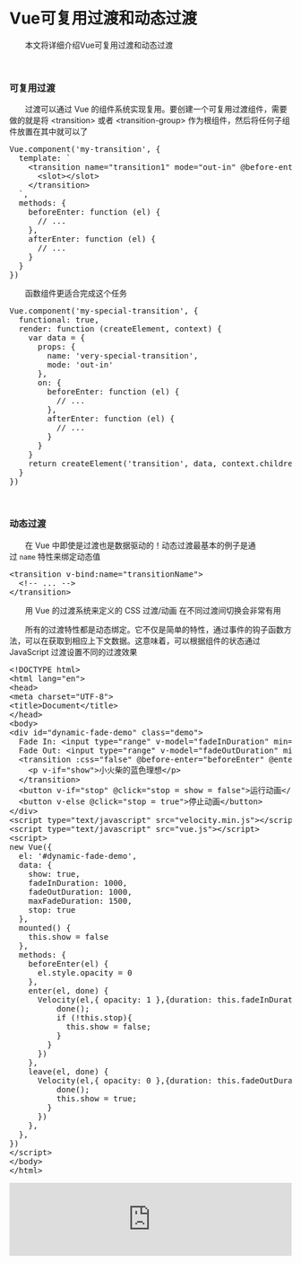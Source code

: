 # Vue可复用过渡和动态过渡

&emsp;&emsp;本文将详细介绍Vue可复用过渡和动态过渡

&nbsp;

### 可复用过渡

&emsp;&emsp;过渡可以通过 Vue 的组件系统实现复用。要创建一个可复用过渡组件，需要做的就是将&nbsp;&lt;transition&gt;&nbsp;或者&nbsp;&lt;transition-group&gt;&nbsp;作为根组件，然后将任何子组件放置在其中就可以了

<div>
<pre>Vue.component('my-transition', {
  template: `
    &lt;transition name="transition1" mode="out-in" @before-enter="beforeEnter" @after-enter="afterEnter"&gt;
      &lt;slot&gt;&lt;/slot&gt;
    &lt;/transition&gt;
  `,
  methods: {
    beforeEnter: function (el) {
      // ...
    },
    afterEnter: function (el) {
      // ...
    }
  }
})</pre>
</div>

&emsp;&emsp;函数组件更适合完成这个任务

<div>
<pre>Vue.component('my-special-transition', {
  functional: true,
  render: function (createElement, context) {
    var data = {
      props: {
        name: 'very-special-transition',
        mode: 'out-in'
      },
      on: {
        beforeEnter: function (el) {
          // ...
        },
        afterEnter: function (el) {
          // ...
        }
      }
    }
    return createElement('transition', data, context.children)
  }
})</pre>
</div>

&nbsp;

### 动态过渡

&emsp;&emsp;在 Vue 中即使是过渡也是数据驱动的！动态过渡最基本的例子是通过&nbsp;`name`&nbsp;特性来绑定动态值

<div>
<pre>&lt;transition v-bind:name="transitionName"&gt;
  &lt;!-- ... --&gt;
&lt;/transition&gt;</pre>
</div>

&emsp;&emsp;用 Vue 的过渡系统来定义的 CSS 过渡/动画 在不同过渡间切换会非常有用

&emsp;&emsp;所有的过渡特性都是动态绑定。它不仅是简单的特性，通过事件的钩子函数方法，可以在获取到相应上下文数据。这意味着，可以根据组件的状态通过 JavaScript 过渡设置不同的过渡效果

<div>
<pre>&lt;!DOCTYPE html&gt;
&lt;html lang="en"&gt;
&lt;head&gt;
&lt;meta charset="UTF-8"&gt;
&lt;title&gt;Document&lt;/title&gt;
&lt;/head&gt;
&lt;body&gt;
&lt;div id="dynamic-fade-demo" class="demo"&gt;
  Fade In: &lt;input type="range" v-model="fadeInDuration" min="0" :max="maxFadeDuration"&gt;
  Fade Out: &lt;input type="range" v-model="fadeOutDuration" min="0" :max="maxFadeDuration"&gt;
  &lt;transition :css="false" @before-enter="beforeEnter" @enter="enter" @leave="leave"&gt;
    &lt;p v-if="show"&gt;小火柴的蓝色理想&lt;/p&gt;
  &lt;/transition&gt;
  &lt;button v-if="stop" @click="stop = show = false"&gt;运行动画&lt;/button&gt;
  &lt;button v-else @click="stop = true"&gt;停止动画&lt;/button&gt;
&lt;/div&gt;
&lt;script type="text/javascript" src="velocity.min.js"&gt;&lt;/script&gt;
&lt;script type="text/javascript" src="vue.js"&gt;&lt;/script&gt;
&lt;script&gt;
new Vue({
  el: '#dynamic-fade-demo',
  data: {
    show: true,
    fadeInDuration: 1000,
    fadeOutDuration: 1000,
    maxFadeDuration: 1500,
    stop: true
  },
  mounted() {
    this.show = false
  },
  methods: {
    beforeEnter(el) {
      el.style.opacity = 0
    },
    enter(el, done) {
      Velocity(el,{ opacity: 1 },{duration: this.fadeInDuration,complete:()=&gt;{
          done();
          if (!this.stop){
            this.show = false;
          }
        }
      })
    },
    leave(el, done) {
      Velocity(el,{ opacity: 0 },{duration: this.fadeOutDuration,complete:()=&gt;{
          done();
          this.show = true;
        }
      })
    },
  },
})
&lt;/script&gt;
&lt;/body&gt;
&lt;/html&gt;</pre>
</div>

<iframe style="width: 100%; height: 130px;" src="https://demo.xiaohuochai.site/vue/transition/t32.html" frameborder="0" width="320" height="240"></iframe>

